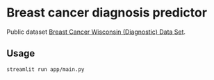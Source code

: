 # Breast cancer diagnosis predictor



 Public dataset [Breast Cancer Wisconsin (Diagnostic) Data Set](https://www.kaggle.com/datasets/uciml/breast-cancer-wisconsin-data). 



## Usage


```bash
streamlit run app/main.py
```

